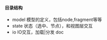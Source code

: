 
#### 目录结构

- model         模型的定义，包括node,fragment等等
- state         状态（选中、节点），和视图层交互
- io            IO交互，加载|分发 doc
